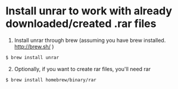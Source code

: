 # Install unrar to work with already downloaded/created .rar files

1. Install unrar through brew (assuming you have brew installed. http://brew.sh/ )

  ```bash
  $ brew install unrar
  ```

2. Optionally, if you want to create rar files, you'll need rar
  ```bash
  $ brew install homebrew/binary/rar
  ```
